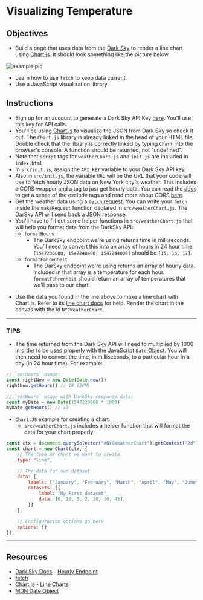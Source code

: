 # Visualizing Temperature

## Objectives
* Build a page that uses data from the [Dark Sky](https://darksky.net/dev) to render a line chart using [Chart.js](http://www.chartjs.org/docs/latest/). It should look something like the picture below.

![example pic](http://ironboard-curriculum-content.s3.amazonaws.com/web-development/js-weather-api-ajax/example.png "Pic of Example")

* Learn how to use `fetch` to keep data current.
* Use a JavaScript visualization library.

## Instructions
* Sign up for an account to generate a Dark Sky API Key [here](https://darksky.net/dev/register). You'll use this key for API calls.
* You'll be using [Chart.js](http://www.chartjs.org/) to visualize the JSON from Dark Sky so check it out. The `Chart.js` library is already linked in the head of your HTML file. Double check that the library is correctly linked by typing `Chart` into the browser's console. A function should be returned, not "undefined".
* Note that `script` tags for `weatherChart.js` and `init.js` are included in `index.html`.
* In `src/init.js`, assign the `API_KEY` variable to your Dark Sky API key.
* Also in `src/init.js`, the variable `URL` will be the URL that your code will use to fetch hourly JSON data on New York city's weather. This includes a CORS wrapper and a tag to just get hourly data. You can read the [docs](https://darksky.net/dev/docs) to get a sense of the exclude tags and read more about CORS [here](https://developer.mozilla.org/en-US/docs/Web/HTTP/CORS).
* Get the weather data using a [`fetch` request](https://developer.mozilla.org/en-US/docs/Web/API/Fetch_API/Using_Fetch). You can write your `fetch` inside the `makeRequest` function declared in `src/weatherChart.js`. The DarSky API will send back a [JSON](https://developer.mozilla.org/en-US/docs/Web/JavaScript/Reference/Global_Objects/JSON) response.
* You'll have to fill out some helper functions in `src/weatherChart.js` that will help you format data from the DarkSky API:
  * `formatHours`
    * The DarkSky endpoint we're using returns time in milliseconds. You'll need to convert this into an array of hours in 24 hour time: `[1547236800, 1547240400, 1547244000]` should be `[15, 16, 17]`.
  * `formatFahrenheit`
    * The DarSky endpoint we're using returns an array of hourly data. Included in that array is a temperature for each hour. `formatFahrenheit` should return an array of temperatures that we'll pass to our chart.
<!-- * Associate each hour, in 24 hour time, with a temperature (in Fahrenheit). -->
* Use the data you found in the line above to make a line chart with Chart.js. Refer to its [line chart docs](http://www.chartjs.org/docs/#line-chart-example-usage) for help. Render the chart in the canvas with the id `NYCWeatherChart`.

---

### TIPS
* The time returned from the Dark Sky API will need to multiplied by 1000 in order to be used properly with the JavaScript [`Date` Object](https://developer.mozilla.org/en-US/docs/Web/JavaScript/Reference/Global_Objects/Date). You will then need to convert the time, in milliseconds, to a particular hour in a day (in 24 hour time). For example:

```js
// `getHours` usage:
const rightNow = new Date(Date.now())
rightNow.getHours() // 14 (2PM)

// `getHours` usage with DarkSky response data:
const myDate = new Date(1547229600 * 1000)
myDate.getHours() // 13

```

* `Chart.JS` example for creating a chart:
  * `src/weatherChart.js` includes a helper function that will format the data for your chart properly.

```js
const ctx = document.querySelector("#NYCWeatherChart").getContext("2d");
const chart = new Chart(ctx, {
    // The type of chart we want to create
    type: "line",

    // The data for our dataset
    data: {
        labels: ["January", "February", "March", "April", "May", "June", "July"],
        datasets: [{
            label: "My First dataset",
            data: [0, 10, 5, 2, 20, 30, 45],
        }]
    },

    // Configuration options go here
    options: {}
});
```

---

## Resources
* [Dark Sky Docs](https://darksky.net/dev/docs) - [Hourly Endpoint ](https://api.darksky.net/forecast/YOUR-API-KEY-HERE/40.7127,-74.0059?exclude=currently?exclude=minutely?exclude=daily')
* [fetch](https://developer.mozilla.org/en-US/docs/Web/API/Fetch_API/Using_Fetch)
* [Chart.js](http://www.chartjs.org/docs/latest/getting-started/) - [Line Charts](http://www.chartjs.org/docs/latest/charts/line.html)
* [MDN Date Object](https://developer.mozilla.org/en-US/docs/Web/JavaScript/Reference/Global_Objects/Date)
